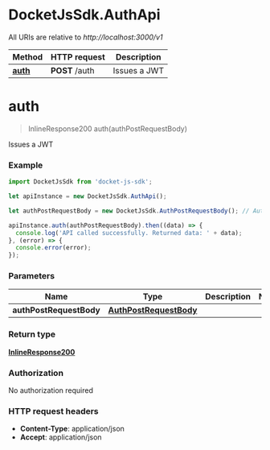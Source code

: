 # DocketJsSdk.AuthApi

All URIs are relative to *http://localhost:3000/v1*

Method | HTTP request | Description
------------- | ------------- | -------------
[**auth**](AuthApi.md#auth) | **POST** /auth | Issues a JWT


<a name="auth"></a>
# **auth**
> InlineResponse200 auth(authPostRequestBody)

Issues a JWT



### Example
```javascript
import DocketJsSdk from 'docket-js-sdk';

let apiInstance = new DocketJsSdk.AuthApi();

let authPostRequestBody = new DocketJsSdk.AuthPostRequestBody(); // AuthPostRequestBody | 

apiInstance.auth(authPostRequestBody).then((data) => {
  console.log('API called successfully. Returned data: ' + data);
}, (error) => {
  console.error(error);
});

```

### Parameters

Name | Type | Description  | Notes
------------- | ------------- | ------------- | -------------
 **authPostRequestBody** | [**AuthPostRequestBody**](AuthPostRequestBody.md)|  | 

### Return type

[**InlineResponse200**](InlineResponse200.md)

### Authorization

No authorization required

### HTTP request headers

 - **Content-Type**: application/json
 - **Accept**: application/json

